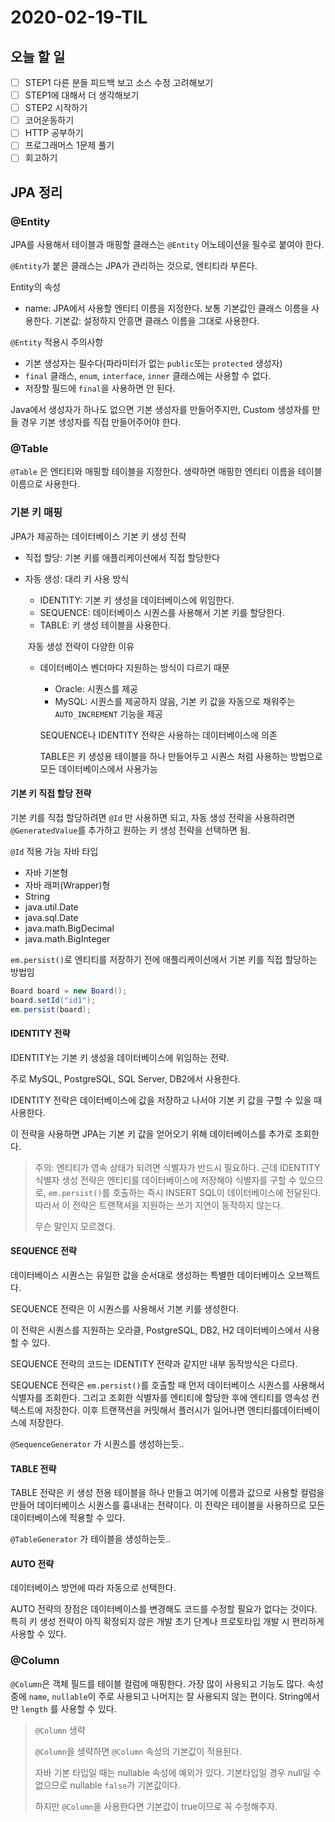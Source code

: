 # 2020-02-19-TIL

## 오늘 할 일

- [ ] STEP1 다른 분들 피드백 보고 소스 수정 고려해보기
- [ ] STEP1에 대해서 더 생각해보기
- [ ] STEP2 시작하기
- [ ] 코어운동하기
- [ ] HTTP 공부하기
- [ ] 프로그래머스 1문제 풀기
- [ ] 회고하기

## JPA 정리

### @Entity

JPA를 사용해서 테이블과 매핑할 클래스는 `@Entity` 어노테이션을 필수로 붙여야 한다.

`@Entity`가 붙은 클래스는 JPA가 관리하는 것으로, 엔티티라 부른다.

Entity의 속성

- name: JPA에서 사용할 엔티티 이름을 지정한다. 보통 기본값인 클래스 이름을 사용한다.
  기본값: 설정하지 안흥면 클래스 이름을 그대로 사용한다.

`@Entity` 적용시 주의사항

- 기본 생성자는 필수다(파라미터가 없는 `public`또는 `protected` 생성자)
- `final` 클래스, `enum`, `interface`, `inner` 클래스에는 사용할 수 없다.
- 저장할 필드에 `final`을 사용하면 안 된다.

Java에서 생성자가 하나도 없으면 기본 생성자를 만들어주지만, Custom 생성자를 만들 경우 기본 생성자를 직접 만들어주어야 한다.

### @Table

`@Table` 은 엔티티와 매핑할 테이블을 지정한다. 생략하면 매핑한 엔티티 이름을 테이블 이름으로 사용한다.

### 기본 키 매핑

JPA가 제공하는 데이터베이스 기본 키 생성 전략

- 직접 할당: 기본 키를 애플리케이션에서 직접 할당한다

- 자동 생성: 대리 키 사용 방식

  - IDENTITY: 기본 키 생성을 데이터베이스에 위임한다.
  - SEQUENCE: 데이터베이스 시퀀스를 사용해서 기본 키를 할당한다.
  - TABLE: 키 생성 테이블을 사용한다.

  ​	자동 생성 전략이 다양한 이유

  - 데이터베이스 벤더마다 지원하는 방식이 다르기 때문

    - Oracle: 시퀀스를 제공
    - MySQL: 시퀀스를 제공하지 않음, 기본 키 값을 자동으로 채워주는 `AUTO_INCREMENT` 기능을 제공

    SEQUENCE나 IDENTITY 전략은 사용하는 데이터베이스에 의존

    TABLE은 키 생성용 테이블을 하나 만들어두고 시퀀스 처럼 사용하는 방법으로 모든 데이터베이스에서 사용가능

#### 기본 키 직접 할당 전략

기본 키를 직접 할당하려면 `@Id` 만 사용하면 되고, 자동 생성 전략을 사용하려면 `@GeneratedValue`를 추가하고 원하는 키 생성 전략을 선택하면 됨.

`@Id` 적용 가능 자바 타입

- 자바 기본형
- 자바 래퍼(Wrapper)형
- String
- java.util.Date
- java.sql.Date
- java.math.BigDecimal
- java.math.BigInteger

`em.persist()`로 엔티티를 저장하기 전에 애플리케이션에서 기본 키를 직접 할당하는 방법임

```java
Board board = new Board();
board.setId("id1");
em.persist(board);
```

#### IDENTITY 전략

IDENTITY는 기본 키 생성을 데이터베이스에 위임하는 전략.

주로 MySQL, PostgreSQL, SQL Server, DB2에서 사용한다.

IDENTITY 전략은 데이터베이스에 값을 저장하고 나서야 기본 키 값을 구할 수 있을 때 사용한다.

이 전략을 사용하면 JPA는 기본 키 값을 얻어오기 위해 데이터베이스를 추가로 조회한다.

> 주의: 엔티티가 영속 상태가 되려면 식별자가 반드시 필요하다. 근데 IDENTITY 식별자 생성 전략은 엔티티를 데이터베이스에 저장해야 식별자를 구할 수 있으므로, `em.persist()`를 호출하는 즉시 INSERT SQL이 데이터베이스에 전달된다. 따라서 이 전략은 트랜잭셔을 지원하는 쓰기 지연이 동작하지 않는다.
>
> 무슨 말인지 모르겠다.

#### SEQUENCE 전략

데이터베이스 시퀀스는 유일한 값을 순서대로 생성하는 특별한 데이터베이스 오브젝트다.

SEQUENCE 전략은 이 시퀀스를 사용해서 기본 키를 생성한다.

이 전략은 시퀀스를 지원하는 오라클, PostgreSQL, DB2, H2 데이터베이스에서 사용할 수 있다.

SEQUENCE 전략의 코드는 IDENTITY 전략과 같지만 내부 동작방식은 다르다.

SEQUENCE 전략은 `em.persist()`를 호출할 때 먼저 데이터베이스 시퀀스를 사용해서 식별자를 조회한다. 그리고 조회한 식별자를 엔티티에 할당한 후에 엔티티를 영속성 컨텍스트에 저장한다. 이후 트랜잭션을 커밋해서 플러시가 일어나면 엔티티를데이터베이스에 저장한다.

`@SequenceGenerator` 가 시퀀스를 생성하는듯..

#### TABLE 전략

TABLE 전략은 키 생성 전용 테이블을 하나 만들고 여기에 이름과 값으로 사용할 컬럼을 만들어 데이터베이스 시퀀스를 흉내내는 전략이다. 이 전략은 테이블을 사용하므로 모든 데이터베이스에 적용할 수 있다.

`@TableGenerator` 가 테이블을 생성하는듯..

#### AUTO 전략

데이터베이스 방언에 따라 자동으로 선택한다.

AUTO 전략의 장점은 데이터베이스를 변경해도 코드를 수정할 필요가 없다는 것이다. 특히 키 생성 전략이 아직 확정되지 않은 개발 초기 단계나 프로토타입 개발 시 편리하게 사용할 수 있다.

### @Column

`@Column`은 객체 필드를 테이블 컬럼에 매핑한다. 가장 많이 사용되고 기능도 많다. 속성중에 `name`, `nullable`이 주로 사용되고 나머지는 잘 사용되지 않는 편이다. String에서만 `length` 를 사용할 수 있다.

> `@Column` 생략
>
> `@Column`을 생략하면 `@Column` 속성의 기본값이 적용된다.
>
> 자바 기본 타입일 때는 nullable 속성에 예외가 있다. 기본타입일 경우 null일 수 없으므로 nullable `false`가 기본값이다.
>
> 하지만 `@Column`을 사용한다면 기본값이 true이므로 꼭 수정해주자.